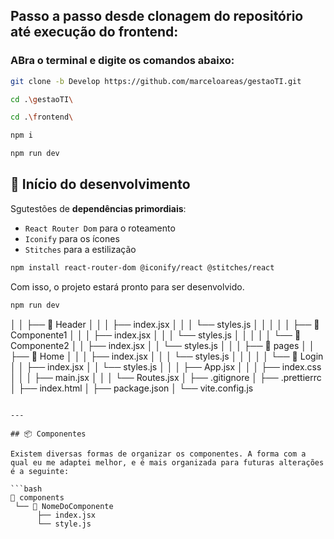 ## Passo a passo desde clonagem do repositório até execução do frontend:
### ABra o terminal e digite os comandos abaixo:
```bash
git clone -b Develop https://github.com/marceloareas/gestaoTI.git
```

```bash
cd .\gestaoTI\
```

```bash
cd .\frontend\
```

```bash
npm i
```

```bash
npm run dev
```


## 🚩 Início do desenvolvimento





Sgutestões de **dependências primordiais**:

-   `React Router Dom` para o roteamento
-   `Iconify` para os ícones
-   `Stitches` para a estilização

```bash
npm install react-router-dom @iconify/react @stitches/react
```

Com isso, o projeto estará pronto para ser desenvolvido.

```bash
npm run dev
```


│    │    ├── 📁 Header
│    │    │    ├── index.jsx
│    │    │    └── styles.js
│    │    │
│    │    ├── 📁 Componente1
│    │    │    ├── index.jsx
│    │    │    └── styles.js
│    │    │
│    │    └── 📁 Componente2
│    │         ├── index.jsx
│    │         └── styles.js
│    │
│    ├── 📁 pages
│    │    ├── 📁 Home
│    │    │    ├── index.jsx
│    │    │    └── styles.js
│    │    │
│    │    └── 📁 Login
│    │         ├── index.jsx
│    │         └── styles.js
│    │
│    ├── App.jsx
│    │
│    ├── index.css
│    │
│    ├── main.jsx
│    │
│    └── Routes.jsx
│
├── .gitignore
│
├── .prettierrc
│
├── index.html
│
├── package.json
│
└── vite.config.js
```

---

## 📦 Componentes

Existem diversas formas de organizar os componentes. A forma com a qual eu me adaptei melhor, e é mais organizada para futuras alterações é a seguinte:

```bash
📁 components
 └── 📁 NomeDoComponente
      ├── index.jsx
      └── style.js
```
